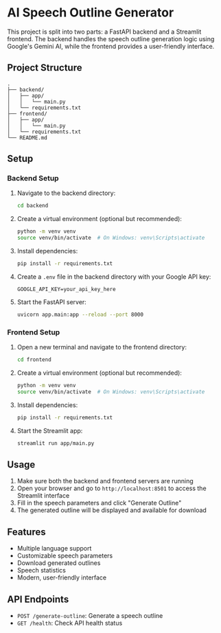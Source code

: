 # AI Speech Outline Generator

This project is split into two parts: a FastAPI backend and a Streamlit frontend. The backend handles the speech outline generation logic using Google's Gemini AI, while the frontend provides a user-friendly interface.

## Project Structure
```
.
├── backend/
│   ├── app/
│   │   └── main.py
│   └── requirements.txt
├── frontend/
│   ├── app/
│   │   └── main.py
│   └── requirements.txt
└── README.md
```

## Setup

### Backend Setup
1. Navigate to the backend directory:
   ```bash
   cd backend
   ```

2. Create a virtual environment (optional but recommended):
   ```bash
   python -m venv venv
   source venv/bin/activate  # On Windows: venv\Scripts\activate
   ```

3. Install dependencies:
   ```bash
   pip install -r requirements.txt
   ```

4. Create a `.env` file in the backend directory with your Google API key:
   ```
   GOOGLE_API_KEY=your_api_key_here
   ```

5. Start the FastAPI server:
   ```bash
   uvicorn app.main:app --reload --port 8000
   ```

### Frontend Setup
1. Open a new terminal and navigate to the frontend directory:
   ```bash
   cd frontend
   ```

2. Create a virtual environment (optional but recommended):
   ```bash
   python -m venv venv
   source venv/bin/activate  # On Windows: venv\Scripts\activate
   ```

3. Install dependencies:
   ```bash
   pip install -r requirements.txt
   ```

4. Start the Streamlit app:
   ```bash
   streamlit run app/main.py
   ```

## Usage
1. Make sure both the backend and frontend servers are running
2. Open your browser and go to `http://localhost:8501` to access the Streamlit interface
3. Fill in the speech parameters and click "Generate Outline"
4. The generated outline will be displayed and available for download

## Features
- Multiple language support
- Customizable speech parameters
- Download generated outlines
- Speech statistics
- Modern, user-friendly interface

## API Endpoints
- `POST /generate-outline`: Generate a speech outline
- `GET /health`: Check API health status